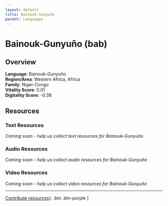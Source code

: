 ```yaml
---
layout: default
title: Bainouk-Gunyuño
parent: Languages
---
```


# Bainouk-Gunyuño (bab)

## Overview

**Language**: Bainouk-Gunyuño  
**Region/Area**: Western Africa, Africa  
**Family**: Niger-Congo  
**Vitality Score**: 0.01  
**Digitality Score**: -0.38  

## Resources

### Text Resources
*Coming soon - help us collect text resources for Bainouk-Gunyuño*

### Audio Resources
*Coming soon - help us collect audio resources for Bainouk-Gunyuño*

### Video Resources
*Coming soon - help us collect video resources for Bainouk-Gunyuño*

---

[Contribute resources](https://fairtrain.github.io/){: .btn .btn-purple }
